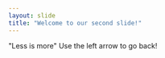 ```yaml
---
layout: slide
title: "Welcome to our second slide!"
---
```

"Less is more"
Use the left arrow to go back!
